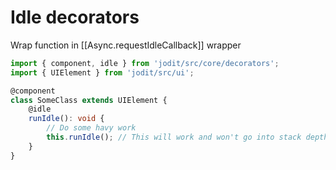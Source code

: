 # Idle decorators

Wrap function in [[Async.requestIdleCallback]] wrapper

```ts
import { component, idle } from 'jodit/src/core/decorators';
import { UIElement } from 'jodit/src/ui';

@component
class SomeClass extends UIElement {
	@idle
	runIdle(): void {
		// Do some havy work
		this.runIdle(); // This will work and won't go into stack depth error and break the main thread
	}
}
```
